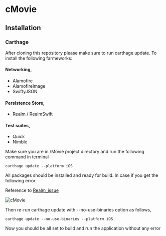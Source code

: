 # cMovie

## Installation

### Carthage
After cloning this repository please make sure to run carthage update. To install
the following farmeworks:

#### Networking, 
- Alamofire 
- AlamofireImage 
- SwiftyJSON 

#### Persistence Store, 
- Realm / RealmSwift 

#### Test suites, 
- Quick 
- Nimble

Make sure you are in /Movie project directory and run the following command in terminal

```
carthage update --platform iOS
```
All packages should be installed and ready for build. In case if you get the following error 

Reference to [Realm_issue](https://github.com/realm/realm-cocoa/issues/5709)

![cMovie](https://github.com/Sa74/cMovie/blob/master/realm.jpeg)


Then re-run carthage update with --no-use-binaries option as follows,


```
carthage update --no-use-binaries --platform iOS
```
Now you should be all set to build and run the application without any error
